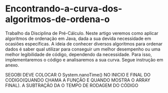 # Encontrando-a-curva-dos-algoritmos-de-ordena-o
Trabalho da Disciplina de Pré-Cálculo.
Neste artigo veremos como aplicar algoritmos de ordenação em Java, dada a sua devida necessidade em ocasiões específicas. A ideia de conhecer diversos algoritmos para ordenar dados é saber qual utilizar para conseguir um melhor desempenho ou uma melhor legibilidade de código, dependendo da necessidade. Para isso, implementaremos o código e analisaremos a sua curva. 
Segue instrução em anexo.

SEGOBI DEVE COLOCAR O System.nanoTime() NO INICIO E FINAL DO CODIGO(QUANDO CHAMA A FUNÇÃO E QUANDO MOSTRA O ARRAY FINAL). A SUBTRAÇÃO DA O TEMPO DE RODAGEM DO CÓDIGO
